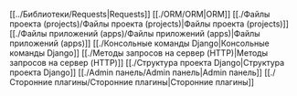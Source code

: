 [[../Библиотеки/Requests|Requests]]
[[./ORM/ORM|ORM]]
[[./Файлы проекта (projects)/Файлы проекта (projects)|Файлы проекта (projects)]]
[[./Файлы приложений (apps)/Файлы приложений (apps)|Файлы приложений (apps)]]
[[./Консольные команды Django|Консольные команды Django]]
[[./Методы запросов на сервер (HTTP)|Методы запросов на сервер (HTTP)]]
[[./Структура проекта Django|Структура проекта Django]]
[[./Admin панель/Admin панель|Admin панель]]
[[./Сторонние плагины/Сторонние плагины|Сторонние плагины]]